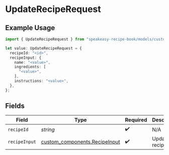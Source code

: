 # UpdateRecipeRequest

## Example Usage

```typescript
import { UpdateRecipeRequest } from "speakeasy-recipe-book/models/custom_operations";

let value: UpdateRecipeRequest = {
  recipeId: "<id>",
  recipeInput: {
    name: "<value>",
    ingredients: [
      "<value>",
    ],
    instructions: "<value>",
  },
};
```

## Fields

| Field                                                                          | Type                                                                           | Required                                                                       | Description                                                                    |
| ------------------------------------------------------------------------------ | ------------------------------------------------------------------------------ | ------------------------------------------------------------------------------ | ------------------------------------------------------------------------------ |
| `recipeId`                                                                     | *string*                                                                       | :heavy_check_mark:                                                             | N/A                                                                            |
| `recipeInput`                                                                  | [custom_components.RecipeInput](../../models/custom_components/recipeinput.md) | :heavy_check_mark:                                                             | Updated recipe data                                                            |